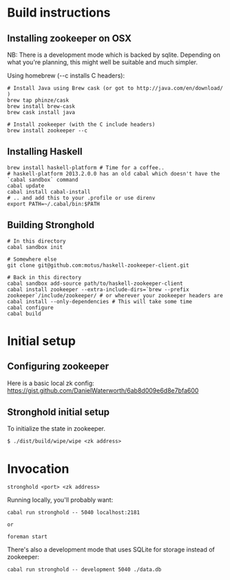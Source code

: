 # Build instructions

## Installing zookeeper on OSX

NB: There is a development mode which is backed by sqlite. Depending on what you're planning, this might well be suitable and much simpler.

Using homebrew (--c installs C headers):

    # Install Java using Brew cask (or got to http://java.com/en/download/ )
    brew tap phinze/cask
    brew install brew-cask
    brew cask install java

    # Install zookeeper (with the C include headers)
    brew install zookeeper --c

## Installing Haskell

    brew install haskell-platform # Time for a coffee..
    # haskell-platform 2013.2.0.0 has an old cabal which doesn't have the `cabal sandbox` command
    cabal update
    cabal install cabal-install
    # .. and add this to your .profile or use direnv
    export PATH=~/.cabal/bin:$PATH

## Building Stronghold

    # In this directory
    cabal sandbox init

    # Somewhere else
    git clone git@github.com:motus/haskell-zookeeper-client.git

    # Back in this directory
    cabal sandbox add-source path/to/haskell-zookeeper-client
    cabal install zookeeper --extra-include-dirs=`brew --prefix zookeeper`/include/zookeeper/ # or wherever your zookeeper headers are
    cabal install --only-dependencies # This will take some time
    cabal configure
    cabal build

# Initial setup

## Configuring zookeeper

Here is a basic local zk config: https://gist.github.com/DanielWaterworth/6ab8d009e6d8e7bfa600

## Stronghold initial setup

To initialize the state in zookeeper.

    $ ./dist/build/wipe/wipe <zk address>

# Invocation

    stronghold <port> <zk address>

Running locally, you'll probably want:

    cabal run stronghold -- 5040 localhost:2181

    or

    foreman start

There's also a development mode that uses SQLite for storage instead of zookeeper:

    cabal run stronghold -- development 5040 ./data.db
